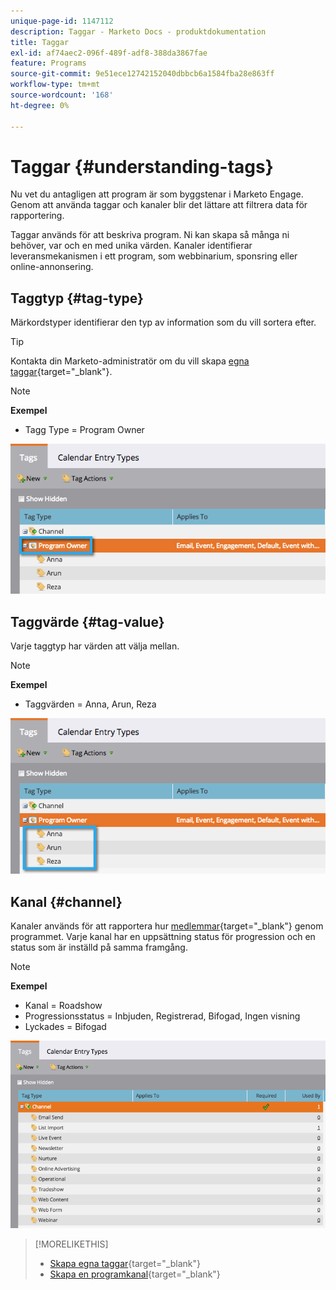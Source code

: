 ```yaml
---
unique-page-id: 1147112
description: Taggar - Marketo Docs - produktdokumentation
title: Taggar
exl-id: af74aec2-096f-489f-adf8-388da3867fae
feature: Programs
source-git-commit: 9e51ece12742152040dbbcb6a1584fba28e863ff
workflow-type: tm+mt
source-wordcount: '168'
ht-degree: 0%

---
```


# Taggar {#understanding-tags}

Nu vet du antagligen att program är som byggstenar i Marketo Engage. Genom att använda taggar och kanaler blir det lättare att filtrera data för rapportering.

Taggar används för att beskriva program. Ni kan skapa så många ni behöver, var och en med unika värden. Kanaler identifierar leveransmekanismen i ett program, som webbinarium, sponsring eller online-annonsering.

## Taggtyp {#tag-type}

Märkordstyper identifierar den typ av information som du vill sortera efter.

>[!TIP]
>
>Kontakta din Marketo-administratör om du vill skapa [egna taggar](/help/marketo/product-docs/administration/tags/create-custom-tags.md){target="_blank"}.

>[!NOTE]
>
>**Exempel**
>
>* Tagg Type = Program Owner

![](assets/image2014-9-17-15-3a12-3a46.png)

## Taggvärde {#tag-value}

Varje taggtyp har värden att välja mellan.

>[!NOTE]
>
>**Exempel**
>
>* Taggvärden = Anna, Arun, Reza

![](assets/image2014-9-17-15-3a16-3a8.png)

## Kanal {#channel}

Kanaler används för att rapportera hur [medlemmar](/help/marketo/product-docs/core-marketo-concepts/programs/creating-programs/understanding-program-membership.md){target="_blank"} genom programmet. Varje kanal har en uppsättning status för progression och en status som är inställd på samma framgång.

>[!NOTE]
>
>**Exempel**
>
>* Kanal = Roadshow
>* Progressionsstatus = Inbjuden, Registrerad, Bifogad, Ingen visning
>* Lyckades = Bifogad

![](assets/image2015-2-5-16-3a57-3a59.png)

>[!MORELIKETHIS]
>
>* [Skapa egna taggar](/help/marketo/product-docs/administration/tags/create-custom-tags.md){target="_blank"}
>* [Skapa en programkanal](/help/marketo/product-docs/administration/tags/create-a-program-channel.md){target="_blank"}
